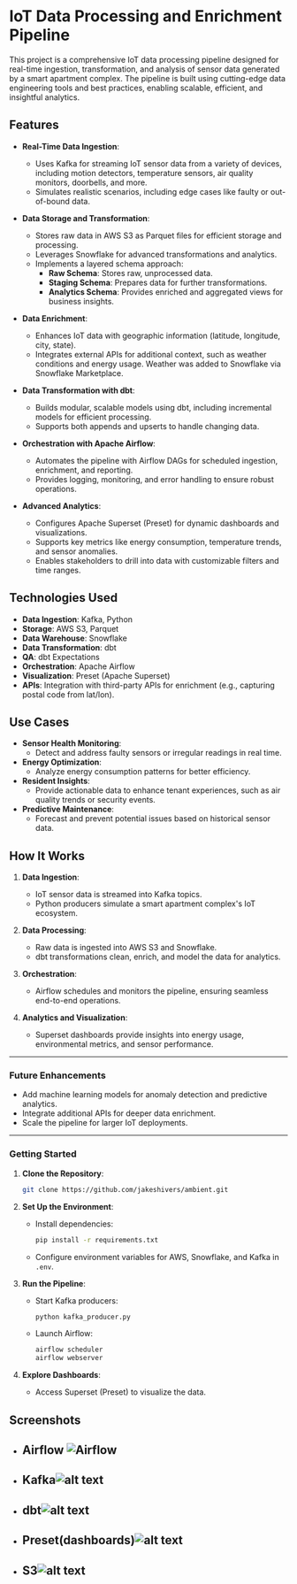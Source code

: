 
# **IoT Data Processing and Enrichment Pipeline**

This project is a comprehensive IoT data processing pipeline designed for real-time ingestion, transformation, and analysis of sensor data generated by a smart apartment complex. The pipeline is built using cutting-edge data engineering tools and best practices, enabling scalable, efficient, and insightful analytics.

## **Features**

- **Real-Time Data Ingestion**:
  - Uses Kafka for streaming IoT sensor data from a variety of devices, including motion detectors, temperature sensors, air quality monitors, doorbells, and more.
  - Simulates realistic scenarios, including edge cases like faulty or out-of-bound data.

- **Data Storage and Transformation**:
  - Stores raw data in AWS S3 as Parquet files for efficient storage and processing.
  - Leverages Snowflake for advanced transformations and analytics.
  - Implements a layered schema approach:
    - **Raw Schema**: Stores raw, unprocessed data.
    - **Staging Schema**: Prepares data for further transformations.
    - **Analytics Schema**: Provides enriched and aggregated views for business insights.

- **Data Enrichment**:
  - Enhances IoT data with geographic information (latitude, longitude, city, state).
  - Integrates external APIs for additional context, such as weather conditions and energy usage. Weather was added to Snowflake via Snowflake Marketplace.

- **Data Transformation with dbt**:
  - Builds modular, scalable models using dbt, including incremental models for efficient processing.
  - Supports both appends and upserts to handle changing data.

- **Orchestration with Apache Airflow**:
  - Automates the pipeline with Airflow DAGs for scheduled ingestion, enrichment, and reporting.
  - Provides logging, monitoring, and error handling to ensure robust operations.

- **Advanced Analytics**:
  - Configures Apache Superset (Preset) for dynamic dashboards and visualizations.
  - Supports key metrics like energy consumption, temperature trends, and sensor anomalies.
  - Enables stakeholders to drill into data with customizable filters and time ranges.

## **Technologies Used**

- **Data Ingestion**: Kafka, Python
- **Storage**: AWS S3, Parquet
- **Data Warehouse**: Snowflake
- **Data Transformation**: dbt
- **QA**: dbt Expectations
- **Orchestration**: Apache Airflow
- **Visualization**: Preset (Apache Superset)
- **APIs**: Integration with third-party APIs for enrichment (e.g., capturing postal code from lat/lon).

## **Use Cases**
- **Sensor Health Monitoring**:
  - Detect and address faulty sensors or irregular readings in real time.
- **Energy Optimization**:
  - Analyze energy consumption patterns for better efficiency.
- **Resident Insights**:
  - Provide actionable data to enhance tenant experiences, such as air quality trends or security events.
- **Predictive Maintenance**:
  - Forecast and prevent potential issues based on historical sensor data.

## **How It Works**

1. **Data Ingestion**:
   - IoT sensor data is streamed into Kafka topics.
   - Python producers simulate a smart apartment complex's IoT ecosystem.

2. **Data Processing**:
   - Raw data is ingested into AWS S3 and Snowflake.
   - dbt transformations clean, enrich, and model the data for analytics.

3. **Orchestration**:
   - Airflow schedules and monitors the pipeline, ensuring seamless end-to-end operations.

4. **Analytics and Visualization**:
   - Superset dashboards provide insights into energy usage, environmental metrics, and sensor performance.

---

### **Future Enhancements**
- Add machine learning models for anomaly detection and predictive analytics.
- Integrate additional APIs for deeper data enrichment.
- Scale the pipeline for larger IoT deployments.

---

### **Getting Started**

1. **Clone the Repository**:
   ```bash
   git clone https://github.com/jakeshivers/ambient.git
   ```

2. **Set Up the Environment**:
   - Install dependencies:
     ```bash
     pip install -r requirements.txt
     ```
   - Configure environment variables for AWS, Snowflake, and Kafka in `.env`.

3. **Run the Pipeline**:
   - Start Kafka producers:
     ```bash
     python kafka_producer.py
     ```
   - Launch Airflow:
     ```bash
     airflow scheduler
     airflow webserver
     ```

4. **Explore Dashboards**:
   - Access Superset (Preset) to visualize the data. 

## **Screenshots**
* ## Airflow ![Airflow](images/airflow.png)
* ## Kafka![alt text](images/confluent.png)
* ## dbt![alt text](images/dbt.png)
* ## Preset(dashboards)![alt text](images/preset.png)
* ## S3![alt text](images/s3.png)
